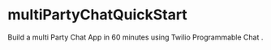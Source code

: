 multiPartyChatQuickStart
=========================

Build a multi Party Chat App in 60 minutes using Twilio Programmable Chat . 
